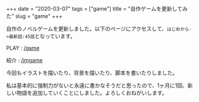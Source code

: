 +++
date = "2020-03-07"
tags = ["game"]
title = "自作ゲームを更新してみた"
slug = "game"
+++

自作のノベルゲームを更新しました。以下のページにアクセスして、`はじめから->最新話:45話`となっています。

PLAY : [/game](/game)

紹介 : [/imgame](/imgame)

今回もイラストを描いたり、背景を描いたり、脚本を書いたりしました。

私は基本的に強制力がないと永遠に書かなそうだと思ったので、1ヶ月に1回、新しい物語を追加していくことにしました。よろしくおねがいします。

